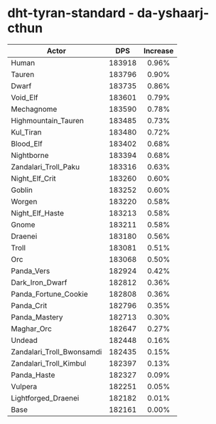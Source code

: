 # dht-tyran-standard - da-yshaarj-cthun
| Actor | DPS | Increase |
|---|:---:|:---:|
|Human|183918|0.96%|
|Tauren|183796|0.90%|
|Dwarf|183735|0.86%|
|Void_Elf|183601|0.79%|
|Mechagnome|183590|0.78%|
|Highmountain_Tauren|183485|0.73%|
|Kul_Tiran|183480|0.72%|
|Blood_Elf|183402|0.68%|
|Nightborne|183394|0.68%|
|Zandalari_Troll_Paku|183316|0.63%|
|Night_Elf_Crit|183260|0.60%|
|Goblin|183252|0.60%|
|Worgen|183220|0.58%|
|Night_Elf_Haste|183213|0.58%|
|Gnome|183211|0.58%|
|Draenei|183180|0.56%|
|Troll|183081|0.51%|
|Orc|183068|0.50%|
|Panda_Vers|182924|0.42%|
|Dark_Iron_Dwarf|182812|0.36%|
|Panda_Fortune_Cookie|182808|0.36%|
|Panda_Crit|182796|0.35%|
|Panda_Mastery|182713|0.30%|
|Maghar_Orc|182647|0.27%|
|Undead|182448|0.16%|
|Zandalari_Troll_Bwonsamdi|182435|0.15%|
|Zandalari_Troll_Kimbul|182397|0.13%|
|Panda_Haste|182327|0.09%|
|Vulpera|182251|0.05%|
|Lightforged_Draenei|182182|0.01%|
|Base|182161|0.00%|
